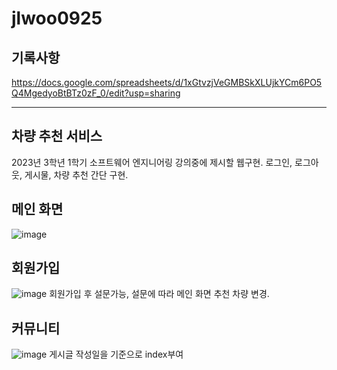 # jlwoo0925

## 기록사항
https://docs.google.com/spreadsheets/d/1xGtvzjVeGMBSkXLUjkYCm6PO5Q4MgedyoBtBTz0zF_0/edit?usp=sharing

---
## 차량 추천 서비스 
2023년 3학년 1학기 소프트웨어 엔지니어링 강의중에 제시할 웹구현.
로그인, 로그아웃, 게시물, 차량 추천 간단 구현.

## 메인 화면
![image](https://github.com/ziguin0925/web_1/assets/117524772/4cc9c4fa-8e8c-432d-831f-cf53cee8d0a0)


## 회원가입
![image](https://github.com/ziguin0925/web_1/assets/117524772/d61b6424-b7c5-4075-9356-4d4235224cd2)
회원가입 후 설문가능, 설문에 따라 메인 화면 추천 차량 변경.

## 커뮤니티
![image](https://github.com/ziguin0925/web_1/assets/117524772/77483ec6-21eb-445c-8e58-06683a1b2b52)
게시글 작성일을 기준으로 index부여



